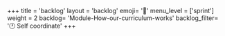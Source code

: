 +++
title = 'backlog'
layout = 'backlog'
emoji= '🥞'
menu_level = ['sprint']
weight = 2
backlog= 'Module-How-our-curriculum-works'
backlog_filter= '🕐 Self coordinate'
+++
